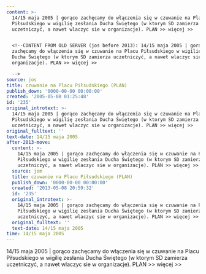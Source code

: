 ```yaml
---
content: >-
  14/15 maja 2005 | gorąco zachęcamy do włączenia się w czuwanie na Placu
  Piłsudskiego w wigilię zesłania Ducha Świętego (w ktorym SD zamierza
  uczetniczyć, a nawet wlaczyc sie w organizacje). PLAN >> więcej >>


  <!--CONTENT FROM OLD SERVER (jos before 2013): 14/15 maja 2005 | gorąco
  zachęcamy do włączenia się w czuwanie na Placu Piłsudskiego w wigilię zesłania
  Ducha Świętego (w ktorym SD zamierza uczetniczyć, a nawet wlaczyc sie w
  organizacje). PLAN >> więcej >>

  -->
source: jos
title: czuwanie na Placu Piłsudskiego (PLAN)
publish_down: '0000-00-00 00:00:00'
created: '2005-05-08 01:25:48'
id: '235'
original_introtext: >-
  14/15 maja 2005 | gorąco zachęcamy do włączenia się w czuwanie na Placu
  Piłsudskiego w wigilię zesłania Ducha Świętego (w ktorym SD zamierza
  uczetniczyć, a nawet wlaczyc sie w organizacje). PLAN >> więcej >>
original_fulltext: ''
text-date: 14/15 maja 2005
after-2013-move:
  content: >-
    14/15 maja 2005 | gorąco zachęcamy do włączenia się w czuwanie na Placu
    Piłsudskiego w wigilię zesłania Ducha Świętego (w ktorym SD zamierza
    uczetniczyć, a nawet wlaczyc sie w organizacje). PLAN >> więcej >>
  source: jom
  title: czuwanie na Placu Piłsudskiego (PLAN)
  publish_down: '0000-00-00 00:00:00'
  created: '2013-05-08 20:59:32'
  id: '235'
  original_introtext: >-
    14/15 maja 2005 | gorąco zachęcamy do włączenia się w czuwanie na Placu
    Piłsudskiego w wigilię zesłania Ducha Świętego (w ktorym SD zamierza
    uczetniczyć, a nawet wlaczyc sie w organizacje). PLAN >> więcej >>
  original_fulltext: ''
  text-date: 14/15 maja 2005
time: 14/15 maja 2005
---
```

14/15 maja 2005 | gorąco zachęcamy do włączenia się w czuwanie na Placu Piłsudskiego w wigilię zesłania Ducha Świętego (w ktorym SD zamierza uczetniczyć, a nawet wlaczyc sie w organizacje). PLAN >> więcej >>

<!--CONTENT FROM OLD SERVER (jos before 2013): 14/15 maja 2005 | gorąco zachęcamy do włączenia się w czuwanie na Placu Piłsudskiego w wigilię zesłania Ducha Świętego (w ktorym SD zamierza uczetniczyć, a nawet wlaczyc sie w organizacje). PLAN >> więcej >>
-->

<!--{{json:{"created_date":"2005-05-08 01:25:48","publish_down":"0000-00-00 00:00:00","id":"235"}}}-->